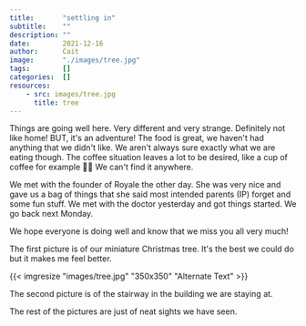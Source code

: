 ```yaml
---
title:       "settling in"
subtitle:    ""
description: ""
date:        2021-12-16
author:      Cait
image:       "./images/tree.jpg"
tags:        []
categories:  []
resources:
    - src: images/tree.jpg
      title: tree 
---
```

Things are going well here. Very different and very strange. Definitely not like home! BUT, it's an adventure! The food is great, we haven't had anything that we didn't like. We aren't always sure exactly what we are eating though. The coffee situation leaves a lot to be desired, like a cup of coffee for example 🤦‍♀️ We can't find it anywhere. 

We met with the founder of Royale the other day. She was very nice and gave us a bag of things that she said most intended parents (IP) forget and some fun stuff. We met with the doctor yesterday and got things started. We go back next Monday.

We hope everyone is doing well and know that we miss you all very much!


The first picture is of our miniature Christmas tree. It's the best we could do but it makes me feel better.

{{< imgresize "images/tree.jpg" "350x350" "Alternate Text" >}}



The second picture is of the stairway in the building we are staying at.

The rest of the pictures are just of neat sights we have seen.
